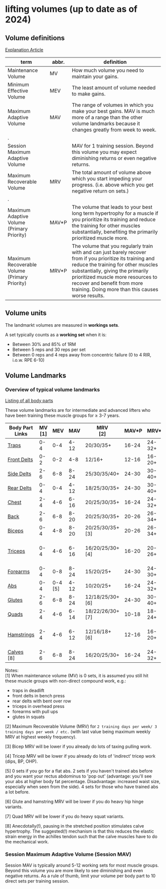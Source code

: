 # lifting volumes (up to date as of 2024)

## Volume definitions
[Explanation Article](https://rpstrength.com/blogs/articles/training-volume-landmarks-muscle-growth)

term                                          | abbr. | definition
 ---                                          | ---   | ---
Maintenance Volume                            | MV    | How much volume you need to maintain your gains.
Minimum Effective Volume                      | MEV   | The least amount of volume needed to make gains.
Maximum Adaptive Volume                       | MAV   | The range of volumes in which you make your best gains. MAV is much more of a range than the other volume landmarks because it changes greatly from week to week.
.                                             |       |
Session Maximum Adaptive Volume               |       | MAV for 1 training session. Beyond this volume you may expect diminishing returns or even negative returns.
Maximum Recoverable Volume                    | MRV   | The total amount of volume above which you start impeding your progress. (i.e. above which you get negative return on sets.)
.                                             |       |
Maximum Adaptive Volume (Primary Priority)    | MAV*P | The volume that leads to your best long term hypertrophy for a muscle if you prioritize its training and reduce the training for other muscles substantially, benefiting the primarily prioritized muscle more.
Maximum Recoverable Volume (Primary Priority) | MRV*P | The volume that you regularly train with and can just barely recover from if you prioritize its training and reduce the training for other muscles substantially, giving the primarily prioritized muscle more resources to recover and benefit from more training. Doing more than this causes worse results.


## Volume units

The landmarkt volumes are measured in **workings sets**.

A set typically counts as a **working set** when it is:
* Between 30% and 85% of 1RM 
* Between 5 reps and 30 reps per set
* Between 0 reps and 4 reps away from concentric failure (0 to 4 RIR, i.o.w. RPE 6-10)


## Volume Landmarks

### Overview of typical volume landmarks 
[Listing of all body parts](https://rpstrength.com/blogs/articles/hypertrophy-training-guide-central-hub)

These volume landmarks are for intermediate and advanced lifters who have been training these muscle groups for ≥ 3-7 years.



Body Part Links                                                                            | MV<br>[1] | MEV        | MAV   | MRV<br>[2]          | MAV*P | MRV*P  | Freq/week | Suggested reps                         |
----------                                                                                 | ----      | ----       | ----  | ----                | ----  | ----   | ----      | ----                                   |
[Traps](https://renaissanceperiodization.com/trap-training-tips-hypertrophy/)              | 0-4       | 0-4        | 4-12  | 20/30/35+           | 16-24 | 24-32+ | 2-6       | 10-20                                  |
[Front Delts](https://rpstrength.com/blogs/articles/front-delt-training-tips-hypertrophy/) | 0-2       | 0-2        | 4-8   | 12/16+              | 12-16 | 16-20+ | 1-2       | 6-10                                   |
[Side Delts](https://rpstrength.com/blogs/articles/side-delt-size-training-tips)           | 2-6       | 6-8        | 8-24  | 25/30/35/40+        | 24-30 | 30-40+ | 2-6       | 10-12                                  |
[Rear Delts](https://rpstrength.com/blogs/articles/rear-delt-size-training-tips)           | 0-4       | 0-4        | 4-12  | 18/25/30/35+        | 24-30 | 30-40+ | 2-6       | 10-30                                  |
[Chest](https://renaissanceperiodization.com/chest-training-tips-hypertrophy/)             | 2-4       | 4-6        | 6-16  | 20/25/30/35+        | 16-24 | 24-32+ | 1.5-3     | 8-12                                   |
[Back](https://renaissanceperiodization.com/back-training-tips-hypertrophy/)               | 2-6       | 6-8        | 8-20  | 20/25/30/35+        | 20-26 | 26-34+ | 2-4       | 6-20                                   |
[Biceps](https://rpstrength.com/blogs/articles/bicep-training-tips-hypertrophy)            | 0-4       | 4-8        | 8-20  | 20/25/30/35+<br>[3] | 20-26 | 26-34+ | 2-6       | 8-15                                   |
[Triceps](https://rpstrength.com/blogs/articles/triceps-hypertrophy-training-tips/)        | 0-4       | 4-6        | 6-16  | 16/20/25/30+<br>[4] | 16-20 | 20-26+ | 2-4       | 6-15 (presses),<br> 10-20 (extensions) |
[Forearms](https://rpstrength.com/blogs/articles/forearm-growth-training-tips)             | 0-4       | 0-8        | 8-24  | 15/20/25+           | 24-30 | 24-30+ | 2-5       | 5-30                                   |
[Abs](https://rpstrength.com/blogs/articles/ab-hypertrophy-training-tips)                  | 0-4       | 0-4<br>[5] | 4-12  | 10/20/25+           | 16-24 | 24-32+ | 3-5       | 8-20                                   |
[Glutes](https://renaissanceperiodization.com/glute-training-tips-hypertrophy/)            | 2-6       | 6-8        | 8-24  | 12/18/25/30+<br>[6] | 24-30 | 30-40+ | 2-3       | 8-12                                   |
[Quads](https://rpstrength.com/blogs/articles/quad-size-training-tips)                     | 2-4       | 4-6        | 6-14  | 18/22/26/30+<br>[7] | 10-18 | 18-24+ | 1.5-3     | 8-15                                   |
[Hamstrings](https://rpstrength.com/blogs/articles/hamstring-hypertrophy-training-tips)    | 2-4       | 4-6        | 6-12  | 12/16/18+<br>[6]    | 12-16 | 16-20+ | 2-3       | 5-10 (hinge),<br> 10-20 (leg curls)    |
[Calves](https://rpstrength.com/blogs/articles/calves-hypertrophy-training-tips)<br>[8]    | 2-6       | 6-8        | 8-24  | 16/20/25/30+        | 16-24 | 24-32+ | 2-4       | 10-30                                  |


Notes:                    
[1] When maintenance volume (MV) is 0 sets, it is assumed you still hit these muscle groups with non-direct compound work, e.g.:
* traps in deadlift
* front delts in bench press
* rear delts with bent over row
* triceps in overhead press
* forearms with pull ups
* glutes in squats
               
[2] Maximum Recoverable Volume (MRV) for `2 training days per week/ 3 training days per week / etc.` (with last value being maximum weekly MRV at highest weekly frequency).                   

[3] Bicep MRV will be lower if you already do lots of taxing pulling work.                       

[4] Tricep MRV will be lower if you already do lots of 'indirect' tricep work (dips, BP, OHP).        

[5] 0 sets if you go for a flat abs. 2 sets if you haven't trained abs before and you want your rectus abdominus to 'pop out' (advantage: you'll see your abs at higher body fat percentage. Disadvantage: increased waist size, especially when seen from the side). 4 sets for those who have trained abs a lot before.                    

[6] Glute and hamstring MRV will be lower if you do heavy hip hinge variants.                             

[7] Quad MRV will be lower if you do heavy squat variants.                        

[8] Anecdotally(!), pausing in the stretched position stimulates calve hypertrophy. The suggested(!) mechanism is that this reduces the elastic strain energy in the achilles tendon such that the calve muscles have to do the mechanical work.   


### Session Maximum Adaptive Volume (Session MAV)
Session MAV is typically around 5-12 working sets for most muscle groups. Beyond this volume you are more likely to see diminishing and even negative returns. As a rule of thumb, limit your volume per body part to 10 direct sets per training session.  



